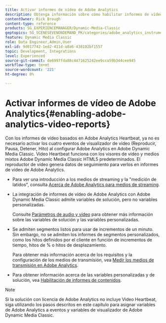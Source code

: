 ```yaml
---
title: Activar informes de vídeo de Adobe Analytics
description: Obtenga información sobre cómo habilitar informes de vídeo de Adobe Analytics en Adobe Dynamic Media Classic.
contentOwner: Rick Brough
content-type: reference
products: SG_EXPERIENCEMANAGER/Dynamic-Media-Classic
geptopics: SG_SCENESEVENONDEMAND_PK/categories/adobe_analytics_instrumentation_kit
feature: Dynamic Media Classic
role: Data Engineer,Admin,User
exl-id: 9d017742-1ed2-411d-a8a6-438102bf1557
topic: Development, Integrations
level: Experienced
source-git-commit: de6997fda88c4471625242ee9cca59b344cee945
workflow-type: tm+mt
source-wordcount: '221'
ht-degree: 0%

---
```


# Activar informes de vídeo de Adobe Analytics{#enabling-adobe-analytics-video-reports}

Con los informes de vídeo basados en Adobe Analytics Heartbeat, ya no es necesario activar los cuatro eventos de visualizador de vídeo (Reproducir, Pausa, Detener, Hito) al configurar Adobe Analytics en Adobe Dynamic Media Classic. Video Heartbeat funciona con los visores de vídeo y medios mixtos Adobe Dynamic Media Classic HTML5 predeterminados. El reproductor de vídeo genera datos de seguimiento para verlos en informes de vídeo de Adobe Analytics.

* Para ver una introducción a los medios de streaming y la &quot;medición de latidos&quot;, consulta [Acerca de Adobe Analytics para medios de streaming](https://experienceleague.adobe.com/es/docs/media-analytics/using/media-overview).

* La integración de informes de vídeo de Adobe Analytics con Adobe Dynamic Media Classic admite variables de solución, pero no variables personalizadas.

  Consulte [Parámetros de audio y vídeo](https://experienceleague.adobe.com/es/docs/media-analytics/using/implementation/variables/audio-video-parameters) para obtener más información sobre las variables de solución y las variables personalizadas.

* Se admiten segmentos listos para usar de incrementos de un minuto. Sin embargo, no se admiten los informes de segmentos personalizados, como los hitos definidos por el cliente en función de incrementos de tiempo, hitos de % o hitos de desplazamiento.

  Para obtener más información acerca de los requisitos y la configuración de los medios de transmisión, vea [Medir los medios de transmisión en Adobe Analytics](https://experienceleague.adobe.com/es/docs/media-analytics/using/media-overview).

* Para obtener información acerca de las variables personalizadas y de solución, vea [Habilitación de informes de contenidos](https://experienceleague.adobe.com/es/docs/media-analytics/using/media-reports/media-reports-enable#media-reports).

>[!NOTE]
>
>Si la solución con licencia de Adobe Analytics no incluye Video Heartbeat, siga utilizando los pasos descritos en este capítulo para asignar variables de Adobe Analytics a eventos y variables de visualizador de Adobe Dynamic Media Classic.

